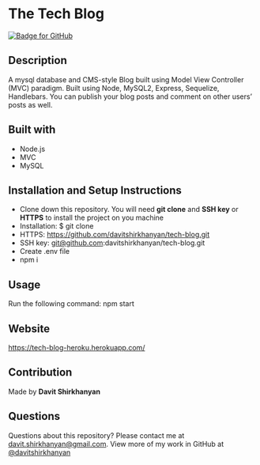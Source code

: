 # The Tech Blog

[![Badge for GitHub](https://img.shields.io/github/languages/top/davitshirkhanyan/employee-tracker?style=flat&logo=appveyor)](https://tech-blog-heroku.herokuapp.com/)

## Description

A mysql database and CMS-style Blog built using Model View Controller (MVC) paradigm. Built using Node, MySQL2, Express, Sequelize, Handlebars. You can publish your blog posts and comment on other users’ posts as well.

## Built with

* Node.js
* MVC
* MySQL

## Installation and Setup Instructions

* Clone down this repository. You will need **git clone** and **SSH key** or **HTTPS** to install the project on you machine
* Installation: $ git clone 
* HTTPS: https://github.com/davitshirkhanyan/tech-blog.git
* SSH key: git@github.com:davitshirkhanyan/tech-blog.git
* Create .env file
* npm i

## Usage

Run the following command: npm start

## Website

https://tech-blog-heroku.herokuapp.com/

## Contribution
Made by **Davit Shirkhanyan**

## Questions

Questions about this repository? Please contact me at [davit.shirkhanyan@gmail.com](mailto:davit.shirkhanyan@gmail.com). 
View more of my work in GitHub at [@davitshirkhanyan](https://github.com/davitshirkhanyan)
